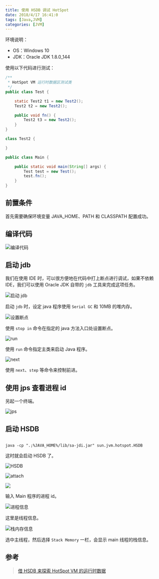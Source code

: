 ```yaml
---
title: 使用 HSDB 调试 HotSpot
date: 2018/4/17 16:41:0
tags: [Java,JVM]
categories: [JVM]
---
```

环境说明：  
- OS：Windows 10
- JDK：Oracle JDK 1.8.0_144

<!--more-->

使用以下代码进行测试：  

```java
/**
 * HotSpot VM 运行时数据区测试类
 */
public class Test {

    static Test2 t1 = new Test2();
    Test2 t2 = new Test2();

    public void fn() {
        Test2 t3 = new Test2();
    }
}

class Test2 {

}
```

```java
public class Main {

    public static void main(String[] args) {
        Test test = new Test();
        test.fn();
    }
}
```

## 前置条件

首先需要确保环境变量 JAVA_HOME、PATH 和 CLASSPATH 配置成功。  

## 编译代码

![编译代码 ](https://cdn.jsdelivr.net/gh/nekolr/image-hosting@201911242020/2018/04/17/Xzp.png)

## 启动 jdb

我们在使用 IDE 时，可以很方便地在代码中打上断点进行调试，如果不依赖 IDE，我们可以使用 Oracle JDK 自带的 `jdb` 工具来完成这项任务。  

![启动 jdb](https://cdn.jsdelivr.net/gh/nekolr/image-hosting@201911242020/2018/04/17/PPk.png)

启动 `jdb` 时，设定 java 程序使用 `Serial GC` 和 10MB 的堆内存。  

![设置断点 ](https://cdn.jsdelivr.net/gh/nekolr/image-hosting@201911242020/2018/04/17/y2j.png)

使用 `stop in` 命令在指定的 java 方法入口处设置断点。  

![run](https://cdn.jsdelivr.net/gh/nekolr/image-hosting@201911242020/2018/04/17/zry.png)

使用 `run` 命令指定主类来启动 Java 程序。  

![next](https://cdn.jsdelivr.net/gh/nekolr/image-hosting@201911242020/2018/04/17/x38.png)

使用 `next`、`step` 等命令来控制前进。  

## 使用 jps 查看进程 id

另起一个终端。  

![jps](https://cdn.jsdelivr.net/gh/nekolr/image-hosting@201911242020/2018/04/17/rgG.png)

## 启动 HSDB

```

java -cp ".;%JAVA_HOME%/lib/sa-jdi.jar" sun.jvm.hotspot.HSDB

```

这时就会启动 HSDB 了。  

![HSDB](https://cdn.jsdelivr.net/gh/nekolr/image-hosting@201911242020/2018/04/17/baN.png)

![attach](https://cdn.jsdelivr.net/gh/nekolr/image-hosting@201911242020/2018/04/17/a6e.png)

![](https://cdn.jsdelivr.net/gh/nekolr/image-hosting@201911242020/2018/04/17/O2w.png)

输入 Main 程序的进程 id。  

![进程信息 ](https://cdn.jsdelivr.net/gh/nekolr/image-hosting@201911242020/2018/04/17/GPL.png)

这里是线程信息。  

![栈内存信息 ](https://cdn.jsdelivr.net/gh/nekolr/image-hosting@201911242020/2018/04/17/Kbq.png)

选中主线程，然后选择 `Stack Memory` 一栏，会显示 main 线程的栈信息。  

## 参考

> [借 HSDB 来探索 HotSpot VM 的运行时数据 ](http://rednaxelafx.iteye.com/blog/1847971)